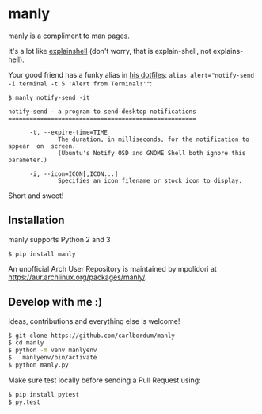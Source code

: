 # manly
manly is a compliment to man pages.

It's a lot like [explainshell](https://explainshell.com)
(don't worry, that is explain-shell, not explains-hell).

Your good friend has a funky alias in [his dotfiles](
https://github.com/8Banana/dotfiles/blob/master/__Myst__/.zshrc):
`alias alert="notify-send -i terminal -t 5 'Alert from Terminal!'"`:

```
$ manly notify-send -it

notify-send - a program to send desktop notifications
=====================================================

      -t, --expire-time=TIME
              The duration, in milliseconds, for the notification to  appear  on  screen.
              (Ubuntu's Notify OSD and GNOME Shell both ignore this parameter.)

      -i, --icon=ICON[,ICON...]
              Specifies an icon filename or stock icon to display.

```

Short and sweet!


## Installation
manly supports Python 2 and 3

    $ pip install manly


An unofficial Arch User Repository is maintained by mpolidori at
https://aur.archlinux.org/packages/manly/.


## Develop with me :)

Ideas, contributions and everything else is welcome!

``` bash
$ git clone https://github.com/carlbordum/manly
$ cd manly
$ python -m venv manlyenv
$ . manlyenv/bin/activate
$ python manly.py
```

Make sure test locally before sending a Pull Request using:

``` bash
$ pip install pytest
$ py.test
```
